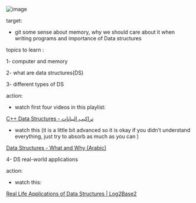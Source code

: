![image](https://i.redd.it/6s535hwvggx51.jpg)

target:

- git some sense about memory, why we should care about it when writing programs and importance of Data structures

topics to learn :

1- computer and memory

2- what are data structures(DS)

3- different types of DS

action:

- watch first four videos in this playlist:

[C++ Data Structures - تراكيب البيانات](https://www.youtube.com/playlist?list=PL1DUmTEdeA6JlommmGP5wicYLxX5PVCQt)

- watch this (it is a little bit advanced so it is okay if you didn’t understand everything, just try to absorb as much as you can )

[Data Structures - What and Why (Arabic)](https://youtu.be/N-vU8VZ5ukA)

4- DS real-world applications

action:

- watch this:

[Real Life Applications of Data Structures | Log2Base2](https://www.youtube.com/watch?v=d_XvFOkQz5k)